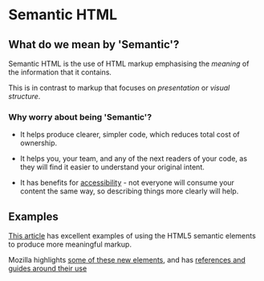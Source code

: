 # Semantic HTML

## What do we mean by 'Semantic'?
Semantic HTML is the use of HTML markup emphasising the _meaning_ of the information that it contains.

This is in contrast to markup that focuses on _presentation_ or _visual structure_.

### Why worry about being 'Semantic'?

- It helps produce clearer, simpler code, which reduces total cost of ownership.

- It helps you, your team, and any of the next readers of your code, as they will find it easier to understand your original intent.

- It has benefits for [accessibility](/core-skills/frontend-development/resources/web-accessibility) - not everyone will consume your content the same way, so describing things more clearly will help.

## Examples

[This article](https://internetingishard.com/html-and-css/semantic-html/) has excellent examples of using the HTML5 semantic elements to produce more meaningful markup.

Mozilla highlights [some of these new elements](https://developer.mozilla.org/en-US/docs/Glossary/Semantics#Semantic_elements), and has [references and guides around their use](https://developer.mozilla.org/en-US/docs/Web/HTML)
